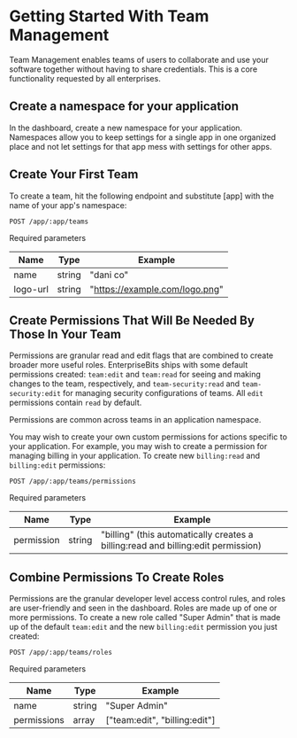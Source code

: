 # Getting Started With Team Management

Team Management enables teams of users to collaborate and use your software together without having to share credentials. This is a core functionality requested by all enterprises.

## Create a namespace for your application

In the dashboard, create a new namespace for your application. Namespaces allow you to keep settings for a single app in one organized place and not let settings for that app mess with settings for other apps.

## Create Your First Team

To create a team, hit the following endpoint and substitute [app] with the name of your app's namespace:

```
POST /app/:app/teams
```

Required parameters

| Name          | Type          | Example                         |
| ------------- | ------------- | ------------------------------- |
| name          | string        | "dani co"                       |
| logo-url      | string        | "https://example.com/logo.png"  |

## Create Permissions That Will Be Needed By Those In Your Team

Permissions are granular read and edit flags that are combined to create broader more useful roles. EnterpriseBits ships with some default permissions created: `team:edit` and `team:read` for seeing and making changes to the team, respectively, and `team-security:read` and `team-security:edit` for managing security configurations of teams. All `edit` permissions contain `read` by default.

Permissions are common across teams in an application namespace.

You may wish to create your own custom permissions for actions specific to your application. For example, you may wish to create a permission for managing billing in your application. To create new `billing:read` and `billing:edit` permissions:

```
POST /app/:app/teams/permissions
```

Required parameters

| Name          | Type          | Example       |
| ------------- | ------------- | ------------- |
| permission    | string        | "billing"  (this automatically creates a billing:read and billing:edit permission)   |

## Combine Permissions To Create Roles

Permissions are the granular developer level access control rules, and roles are user-friendly and seen in the dashboard. Roles are made up of one or more permissions. To create a new role called "Super Admin" that is made up of the default `team:edit` and the new `billing:edit` permission you just created:

```
POST /app/:app/teams/roles
```

Required parameters

| Name          | Type          | Example       |
| ------------- | ------------- | ------------- |
| name          | string        | "Super Admin" |
| permissions   | array         | ["team:edit", "billing:edit"] |
